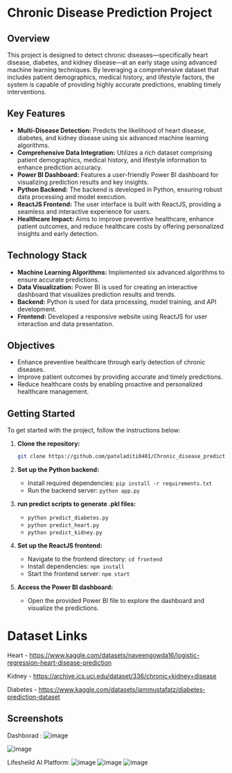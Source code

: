 # Chronic Disease Prediction Project

## Overview

This project is designed to detect chronic diseases—specifically heart disease, diabetes, and kidney disease—at an early stage using advanced machine learning techniques. By leveraging a comprehensive dataset that includes patient demographics, medical history, and lifestyle factors, the system is capable of providing highly accurate predictions, enabling timely interventions.

## Key Features

- **Multi-Disease Detection:** Predicts the likelihood of heart disease, diabetes, and kidney disease using six advanced machine learning algorithms.
- **Comprehensive Data Integration:** Utilizes a rich dataset comprising patient demographics, medical history, and lifestyle information to enhance prediction accuracy.
- **Power BI Dashboard:** Features a user-friendly Power BI dashboard for visualizing prediction results and key insights.
- **Python Backend:** The backend is developed in Python, ensuring robust data processing and model execution.
- **ReactJS Frontend:** The user interface is built with ReactJS, providing a seamless and interactive experience for users.
- **Healthcare Impact:** Aims to improve preventive healthcare, enhance patient outcomes, and reduce healthcare costs by offering personalized insights and early detection.

## Technology Stack

- **Machine Learning Algorithms:** Implemented six advanced algorithms to ensure accurate predictions.
- **Data Visualization:** Power BI is used for creating an interactive dashboard that visualizes prediction results and trends.
- **Backend:** Python is used for data processing, model training, and API development.
- **Frontend:** Developed a responsive website using ReactJS for user interaction and data presentation.

## Objectives

- Enhance preventive healthcare through early detection of chronic diseases.
- Improve patient outcomes by providing accurate and timely predictions.
- Reduce healthcare costs by enabling proactive and personalized healthcare management.

## Getting Started

To get started with the project, follow the instructions below:

1. **Clone the repository:**

   ```bash
   git clone https://github.com/pateladiti0401/Chronic_disease_prediction.git
   ```

2. **Set up the Python backend:**

   - Install required dependencies: `pip install -r requirements.txt`
   - Run the backend server: `python app.py`

3. **run predict scripts to generate .pkl files:**

   - `python predict_diabetes.py`
   - `python predict_heart.py`
   - `python predict_kidney.py`

4. **Set up the ReactJS frontend:**

   - Navigate to the frontend directory: `cd frontend`
   - Install dependencies: `npm install`
   - Start the frontend server: `npm start`

5. **Access the Power BI dashboard:**

   - Open the provided Power BI file to explore the dashboard and visualize the predictions.

# Dataset Links

Heart - https://www.kaggle.com/datasets/naveengowda16/logistic-regression-heart-disease-prediction

Kidney - https://archive.ics.uci.edu/dataset/336/chronic+kidney+disease

Diabetes - https://www.kaggle.com/datasets/iammustafatz/diabetes-prediction-dataset

## Screenshots
Dashborad :
![image](https://github.com/user-attachments/assets/5c9e7179-60c1-4484-ae7c-0bc4dbc56aaf)

![image](https://github.com/user-attachments/assets/73740dad-2ae6-4b5e-9a07-835b35448576)

Lifesheild AI Platform:
![image](https://github.com/user-attachments/assets/6f6f701c-aca3-4131-ad42-4d29acd5bdc9)
![image](https://github.com/user-attachments/assets/897af3ab-69cd-4e00-a60b-02a24812fb75)
![image](https://github.com/user-attachments/assets/f16519fc-66e4-4053-9dfb-7cf4def67d0c)


